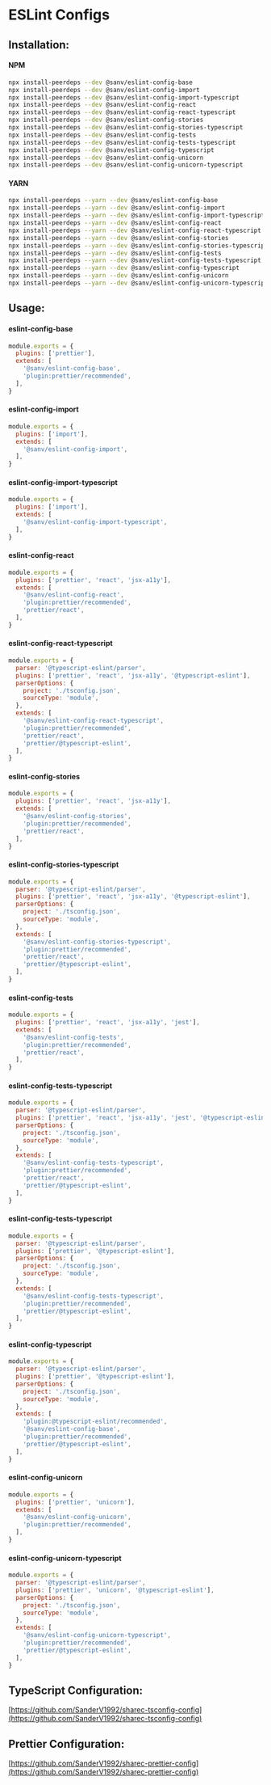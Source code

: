 # ESLint Configs

## Installation:

#### NPM
```bash
npx install-peerdeps --dev @sanv/eslint-config-base
npx install-peerdeps --dev @sanv/eslint-config-import
npx install-peerdeps --dev @sanv/eslint-config-import-typescript
npx install-peerdeps --dev @sanv/eslint-config-react
npx install-peerdeps --dev @sanv/eslint-config-react-typescript
npx install-peerdeps --dev @sanv/eslint-config-stories
npx install-peerdeps --dev @sanv/eslint-config-stories-typescript
npx install-peerdeps --dev @sanv/eslint-config-tests
npx install-peerdeps --dev @sanv/eslint-config-tests-typescript
npx install-peerdeps --dev @sanv/eslint-config-typescript
npx install-peerdeps --dev @sanv/eslint-config-unicorn
npx install-peerdeps --dev @sanv/eslint-config-unicorn-typescript
```

#### YARN
```bash
npx install-peerdeps --yarn --dev @sanv/eslint-config-base
npx install-peerdeps --yarn --dev @sanv/eslint-config-import
npx install-peerdeps --yarn --dev @sanv/eslint-config-import-typescript
npx install-peerdeps --yarn --dev @sanv/eslint-config-react
npx install-peerdeps --yarn --dev @sanv/eslint-config-react-typescript
npx install-peerdeps --yarn --dev @sanv/eslint-config-stories
npx install-peerdeps --yarn --dev @sanv/eslint-config-stories-typescript
npx install-peerdeps --yarn --dev @sanv/eslint-config-tests
npx install-peerdeps --yarn --dev @sanv/eslint-config-tests-typescript
npx install-peerdeps --yarn --dev @sanv/eslint-config-typescript
npx install-peerdeps --yarn --dev @sanv/eslint-config-unicorn
npx install-peerdeps --yarn --dev @sanv/eslint-config-unicorn-typescript
```

## Usage:

#### eslint-config-base
```js
module.exports = {
  plugins: ['prettier'],
  extends: [
    '@sanv/eslint-config-base',
    'plugin:prettier/recommended',
  ],
}
```

#### eslint-config-import
```js
module.exports = {
  plugins: ['import'],
  extends: [
    '@sanv/eslint-config-import',
  ],
}
```

#### eslint-config-import-typescript
```js
module.exports = {
  plugins: ['import'],
  extends: [
    '@sanv/eslint-config-import-typescript',
  ],
}
```

#### eslint-config-react
```js
module.exports = {
  plugins: ['prettier', 'react', 'jsx-a11y'],
  extends: [
    '@sanv/eslint-config-react',
    'plugin:prettier/recommended',
    'prettier/react',
  ],
}
```

#### eslint-config-react-typescript
```js
module.exports = {
  parser: '@typescript-eslint/parser',
  plugins: ['prettier', 'react', 'jsx-a11y', '@typescript-eslint'],
  parserOptions: {
    project: './tsconfig.json',
    sourceType: 'module',
  },
  extends: [
    '@sanv/eslint-config-react-typescript',
    'plugin:prettier/recommended',
    'prettier/react',
    'prettier/@typescript-eslint',
  ],
}
```

#### eslint-config-stories
```js
module.exports = {
  plugins: ['prettier', 'react', 'jsx-a11y'],
  extends: [
    '@sanv/eslint-config-stories',
    'plugin:prettier/recommended',
    'prettier/react',
  ],
}
```

#### eslint-config-stories-typescript
```js
module.exports = {
  parser: '@typescript-eslint/parser',
  plugins: ['prettier', 'react', 'jsx-a11y', '@typescript-eslint'],
  parserOptions: {
    project: './tsconfig.json',
    sourceType: 'module',
  },
  extends: [
    '@sanv/eslint-config-stories-typescript',
    'plugin:prettier/recommended',
    'prettier/react',
    'prettier/@typescript-eslint',
  ],
}
```

#### eslint-config-tests
```js
module.exports = {
  plugins: ['prettier', 'react', 'jsx-a11y', 'jest'],
  extends: [
    '@sanv/eslint-config-tests',
    'plugin:prettier/recommended',
    'prettier/react',
  ],
}
```

#### eslint-config-tests-typescript
```js
module.exports = {
  parser: '@typescript-eslint/parser',
  plugins: ['prettier', 'react', 'jsx-a11y', 'jest', '@typescript-eslint'],
  parserOptions: {
    project: './tsconfig.json',
    sourceType: 'module',
  },
  extends: [
    '@sanv/eslint-config-tests-typescript',
    'plugin:prettier/recommended',
    'prettier/react',
    'prettier/@typescript-eslint',
  ],
}
```

#### eslint-config-tests-typescript
```js
module.exports = {
  parser: '@typescript-eslint/parser',
  plugins: ['prettier', '@typescript-eslint'],
  parserOptions: {
    project: './tsconfig.json',
    sourceType: 'module',
  },
  extends: [
    '@sanv/eslint-config-tests-typescript',
    'plugin:prettier/recommended',
    'prettier/@typescript-eslint',
  ],
}
```

#### eslint-config-typescript
```js
module.exports = {
  parser: '@typescript-eslint/parser',
  plugins: ['prettier', '@typescript-eslint'],
  parserOptions: {
    project: './tsconfig.json',
    sourceType: 'module',
  },
  extends: [
    'plugin:@typescript-eslint/recommended',
    '@sanv/eslint-config-base',
    'plugin:prettier/recommended',
    'prettier/@typescript-eslint',
  ],
}
```

#### eslint-config-unicorn
```js
module.exports = {
  plugins: ['prettier', 'unicorn'],
  extends: [
    '@sanv/eslint-config-unicorn',
    'plugin:prettier/recommended',
  ],
}
```

#### eslint-config-unicorn-typescript
```js
module.exports = {
  parser: '@typescript-eslint/parser',
  plugins: ['prettier', 'unicorn', '@typescript-eslint'],
  parserOptions: {
    project: './tsconfig.json',
    sourceType: 'module',
  },
  extends: [
    '@sanv/eslint-config-unicorn-typescript',
    'plugin:prettier/recommended',
    'prettier/@typescript-eslint',
  ],
}
```

## TypeScript Configuration:
[https://github.com/SanderV1992/sharec-tsconfig-config](https://github.com/SanderV1992/sharec-tsconfig-config)

## Prettier Configuration:
[https://github.com/SanderV1992/sharec-prettier-config](https://github.com/SanderV1992/sharec-prettier-config)
